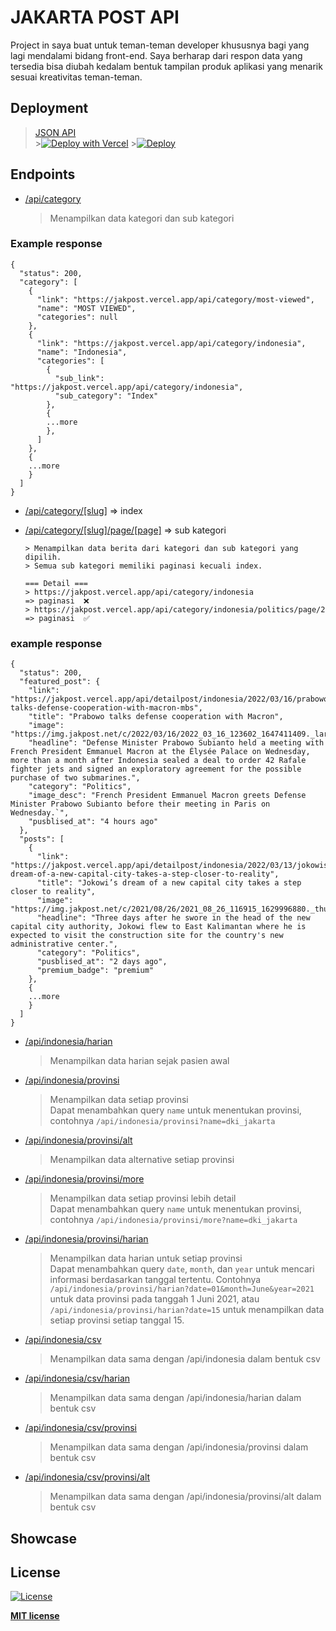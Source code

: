 # JAKARTA POST API

Project in saya buat untuk teman-teman developer khususnya bagi yang lagi mendalami bidang front-end. Saya berharap dari respon data yang tersedia bisa diubah kedalam bentuk tampilan produk aplikasi yang menarik sesuai kreativitas teman-teman.

## Deployment

> [JSON API](https://apicovid19indonesia-v2.vercel.app/)<br> >[![Deploy with Vercel](https://vercel.com/button)](https://vercel.com/new/git/external?repository-url=https%3A%2F%2Fgithub.com%2FReynadi531%2Fapi-covid19-indonesia-v2) >[![Deploy](https://www.herokucdn.com/deploy/button.svg)](https://dashboard.heroku.com/new?template=https://github.com/Reynadi531/api-covid19-indonesia-v2)

## Endpoints

- [/api/category](https://jakpost.vercel.app/api/category)
  > Menampilkan data kategori dan sub kategori

### Example response

    {
      "status": 200,
      "category": [
        {
          "link": "https://jakpost.vercel.app/api/category/most-viewed",
          "name": "MOST VIEWED",
          "categories": null
        },
        {
          "link": "https://jakpost.vercel.app/api/category/indonesia",
          "name": "Indonesia",
          "categories": [
            {
              "sub_link": "https://jakpost.vercel.app/api/category/indonesia",
              "sub_category": "Index"
            },
            {
            ...more
            },
          ]
        },
        {
        ...more
        }
      ]
    }

- [/api/category/[slug]](https://jakpost.vercel.app/api/category/indonesia) => index
- [/api/category/[slug]/page/[page]](https://jakpost.vercel.app/api/category/indonesia/politics/page/2) => sub kategori

  ```
  > Menampilkan data berita dari kategori dan sub kategori yang dipilih.
  > Semua sub kategori memiliki paginasi kecuali index.

  === Detail ===
  > https://jakpost.vercel.app/api/category/indonesia                 => paginasi  ❌
  > https://jakpost.vercel.app/api/category/indonesia/politics/page/2 => paginasi  ✅
  ```

### example response

    {
      "status": 200,
      "featured_post": {
        "link": "https://jakpost.vercel.app/api/detailpost/indonesia/2022/03/16/prabowo-talks-defense-cooperation-with-macron-mbs",
        "title": "Prabowo talks defense cooperation with Macron",
        "image": "https://img.jakpost.net/c/2022/03/16/2022_03_16_123602_1647411409._large.jpg",
        "headline": "Defense Minister Prabowo Subianto held a meeting with French President Emmanuel Macron at the Élysée Palace on Wednesday, more than a month after Indonesia sealed a deal to order 42 Rafale fighter jets and signed an exploratory agreement for the possible purchase of two submarines.",
        "category": "Politics",
        "image_desc": "French President Emmanuel Macron greets Defense Minister Prabowo Subianto before their meeting in Paris on Wednesday.`",
        "pusblised_at": "4 hours ago"
      },
      "posts": [
        {
          "link": "https://jakpost.vercel.app/api/detailpost/indonesia/2022/03/13/jokowis-dream-of-a-new-capital-city-takes-a-step-closer-to-reality",
          "title": "Jokowi’s dream of a new capital city takes a step closer to reality",
          "image": "https://img.jakpost.net/c/2021/08/26/2021_08_26_116915_1629996880._thumbnail.jpg",
          "headline": "Three days after he swore in the head of the new capital city authority, Jokowi flew to East Kalimantan where he is expected to visit the construction site for the country's new administrative center.",
          "category": "Politics",
          "pusblised_at": "2 days ago",
          "premium_badge": "premium"
        },
        {
        ...more
        }
      ]
    }

- [/api/indonesia/harian](http://apicovid19indonesia-v2.vercel.app/api/indonesia/harian)
  > Menampilkan data harian sejak pasien awal
- [/api/indonesia/provinsi](http://apicovid19indonesia-v2.vercel.app/api/indonesia/provinsi)
  > Menampilkan data setiap provinsi <br>
  > Dapat menambahkan query `name` untuk menentukan provinsi, contohnya `/api/indonesia/provinsi?name=dki_jakarta`
- [/api/indonesia/provinsi/alt](http://apicovid19indonesia-v2.vercel.app/api/indonesia/provinsi/alt)
  > Menampilkan data alternative setiap provinsi
- [/api/indonesia/provinsi/more](http://apicovid19indonesia-v2.vercel.app/api/indonesia/provinsi/more)
  > Menampilkan data setiap provinsi lebih detail <br>
  > Dapat menambahkan query `name` untuk menentukan provinsi, contohnya `/api/indonesia/provinsi/more?name=dki_jakarta`
- [/api/indonesia/provinsi/harian](http://apicovid19indonesia-v2.vercel.app/api/indonesia/provinsi/harian)
  > Menampilkan data harian untuk setiap provinsi <br>
  > Dapat menambahkan query `date`, `month`, dan `year` untuk mencari informasi berdasarkan tanggal tertentu. Contohnya `/api/indonesia/provinsi/harian?date=01&month=June&year=2021` untuk data provinsi pada tanggah 1 Juni 2021, atau `/api/indonesia/provinsi/harian?date=15` untuk menampilkan data setiap provinsi setiap tanggal 15.
- [/api/indonesia/csv](http://apicovid19indonesia-v2.vercel.app/api/indonesia/csv)
  > Menampilkan data sama dengan /api/indonesia dalam bentuk csv
- [/api/indonesia/csv/harian](http://apicovid19indonesia-v2.vercel.app/api/indonesia/csv/harian)
  > Menampilkan data sama dengan /api/indonesia/harian dalam bentuk csv
- [/api/indonesia/csv/provinsi](http://apicovid19indonesia-v2.vercel.app/api/indonesia/csv/provinsi)
  > Menampilkan data sama dengan /api/indonesia/provinsi dalam bentuk csv
- [/api/indonesia/csv/provinsi/alt](http://apicovid19indonesia-v2.vercel.app/api/indonesia/csv/provinsi/alt)
  > Menampilkan data sama dengan /api/indonesia/provinsi/alt dalam bentuk csv

## Showcase

## License

[![License](http://img.shields.io/:license-mit-blue.svg?style=flat-square)](http://badges.mit-license.org)

**[MIT license](http://opensource.org/licenses/mit-license.php)**
